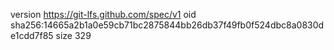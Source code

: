 version https://git-lfs.github.com/spec/v1
oid sha256:14665a2b1a0e59cb71bc2875844bb26db37f49fb0f524dbc8a0830de1cdd7f85
size 329

